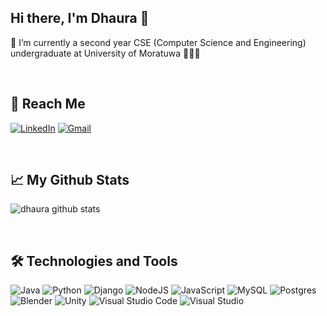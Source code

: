## Hi there, I'm Dhaura 👋

🌱 I’m currently a second year CSE (Computer Science and Engineering) undergraduate at University of Moratuwa 👨🏽‍🎓 <br>

<br>

## 📲 Reach Me
<a href=https://www.linkedin.com/in/dhaura-pathirana><img alt="LinkedIn" src="https://img.shields.io/badge/linkedin-%230077B5.svg?style=for-the-badge&logo=linkedin&logoColor=white"/></a> <a href="mailto:dhaurapathirana@gmail.com"><img alt="Gmail" src="https://img.shields.io/badge/Gmail-D14836?style=for-the-badge&logo=gmail&logoColor=white" /></a> 

<br>

## 📈 My Github Stats

![dhaura github stats](https://github-readme-stats.vercel.app/api?username=dhaura&&show_icons=true&title_color=ffffff&icon_color=bb2acf&text_color=daf7dc&bg_color=151515&hide_border=true)

<br>

## 🛠 Technologies and Tools

<img alt="Java" src="https://img.shields.io/badge/java-%23ED8B00.svg?style=for-the-badge&logo=java&logoColor=white"/> <img alt="Python" src="https://img.shields.io/badge/python-%2314354C.svg?style=for-the-badge&logo=python&logoColor=white"/> <img alt="Django" src="https://img.shields.io/badge/django-%23092E20.svg?style=for-the-badge&logo=django&logoColor=white"/> <img alt="NodeJS" src="https://img.shields.io/badge/node.js-%2343853D.svg?style=for-the-badge&logo=node-dot-js&logoColor=white"/> <img alt="JavaScript" src="https://img.shields.io/badge/javascript-%23323330.svg?style=for-the-badge&logo=javascript&logoColor=%23F7DF1E"/> <img alt="MySQL" src="https://img.shields.io/badge/mysql-%2300f.svg?style=for-the-badge&logo=mysql&logoColor=white"/> <img alt="Postgres" src ="https://img.shields.io/badge/postgres-%23316192.svg?style=for-the-badge&logo=postgresql&logoColor=white"/> <img alt="Blender" src="https://img.shields.io/badge/blender-%23F5792A.svg?style=for-the-badge&logo=blender&logoColor=white"/> <img alt="Unity" src="https://img.shields.io/badge/unity-%23000000.svg?style=for-the-badge&logo=unity&logoColor=white"/> <img alt="Visual Studio Code" src="https://img.shields.io/badge/VisualStudioCode-0078d7.svg?style=for-the-badge&logo=visual-studio-code&logoColor=white"/> <img alt="Visual Studio" src="https://img.shields.io/badge/VisualStudio-5C2D91.svg?style=for-the-badge&logo=visual-studio&logoColor=white"/>




